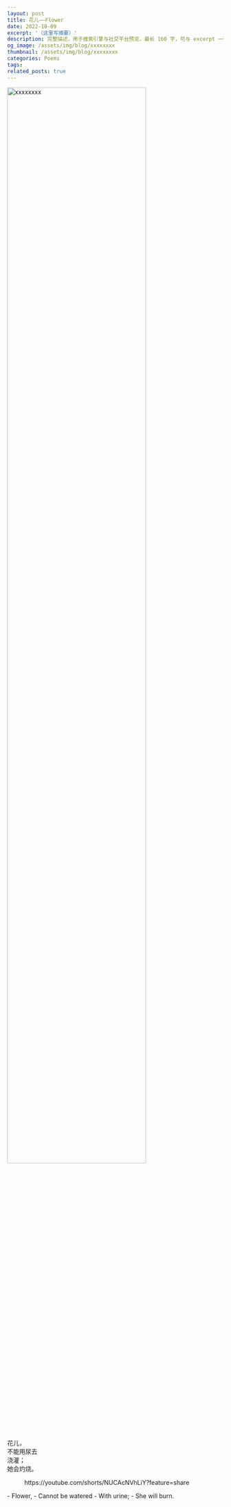 ```yaml
---
layout: post
title: 花儿——Flower
date: 2022-10-09
excerpt: '（这里写摘要）'
description: 完整描述，用于搜索引擎与社交平台预览，最长 160 字，可与 excerpt 一致
og_image: /assets/img/blog/xxxxxxxx
thumbnail: /assets/img/blog/xxxxxxxx
categories: Poems
tags: 
related_posts: true
---
```


<img src="/assets/img/blog/xxxxxxxx" style="width:80%;" alt="xxxxxxxx">

花儿，  
不能用尿去  
浇灌；  
她会灼烧。

<figure class="wp-block-embed is-type-video is-provider-youtube wp-block-embed-youtube wp-embed-aspect-16-9 wp-has-aspect-ratio"><div class="wp-block-embed__wrapper">https://youtube.com/shorts/NUCAcNVhLiY?feature=share </div></figure>- Flower,
- Cannot be watered
- With urine;
- She will burn.
